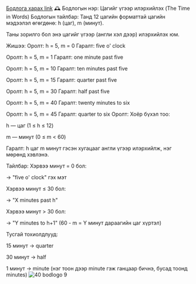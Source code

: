 <a href="https://www.hackerrank.com/challenges/the-time-in-words/problem?isFullScreen=true">Бодлога харах link</a>
🕰️ Бодлогын нэр: Цагийг үгээр илэрхийлэх (The Time in Words)
Бодлогын тайлбар:
Танд 12 цагийн форматтай цагийн мэдээлэл өгөгдөнө: h (цаг), m (минут).

Таны зорилго бол энэ цагийг үгээр (англи хэл дээр) илэрхийлэх юм.

Жишээ:
Оролт: h = 5, m = 0
Гаралт: five o' clock

Оролт: h = 5, m = 1
Гаралт: one minute past five

Оролт: h = 5, m = 10
Гаралт: ten minutes past five

Оролт: h = 5, m = 15
Гаралт: quarter past five

Оролт: h = 5, m = 30
Гаралт: half past five

Оролт: h = 5, m = 40
Гаралт: twenty minutes to six

Оролт: h = 5, m = 45
Гаралт: quarter to six
Оролт:
Хоёр бүхэл тоо:

h — цаг (1 ≤ h ≤ 12)

m — минут (0 ≤ m < 60)

Гаралт:
h цаг m минут гэсэн хугацааг англи үгээр илэрхийлж, нэг мөрөнд хэвлэнэ.

Тайлбар:
Хэрвээ минут = 0 бол:

→ "five o' clock" гэх мэт

Хэрвээ минут ≤ 30 бол:

→ "X minutes past h"

Хэрвээ минут > 30 бол:

→ "Y minutes to h+1" (60 - m = Y минут дараагийн цаг хүртэл)

Тусгай тохиолдлууд:

15 минут → quarter

30 минут → half

1 минут → minute (нэг тоон дээр minute гэж ганцаар бичнэ, бусад тоонд minutes)
![40 bodlogo 9](https://github.com/user-attachments/assets/06f9177c-d36e-46af-bdb4-8ef1e4abfa05)
